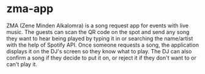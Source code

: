 # zma-app
ZMA (Zene Minden Alkalomra) is a song request app for events with live music. The guests can scan the QR code on the spot and send any song they want to hear being played by typing it in or searching the name/artist with the help of Spotify API. Once someone requests a song, the application displays it on the DJ's screen so they know what to play. The DJ can also confirm a song if they decide to put it on, or reject it if they don't want to or can't play it.
